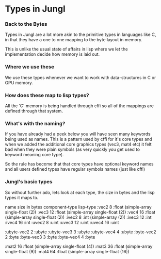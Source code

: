# Types in Jungl

### Back to the Bytes

Types in Jungl are a lot more akin to the primitive types in languages like C, in that they have a one to one mapping to the byte layout in memory.

This is unlike the usual state of affairs in lisp where we let the implementation decide how memory is laid out.

### Where we use these

We use these types whenever we want to work with data-structures in C or GPU memory.

### How does these map to lisp types?

All the 'C' memory is being handled through cffi so all of the mappings are defined through that system.

### What's with the naming?

If you have already had a peek below you will have seen many keywords being used as names. This is a pattern used by cffi for it's core types and when we added the additional core graphics types (vec3, mat4 etc) it felt bad when they were plain symbols (as very quickly you get used to keyword meaning core type).

So the rule has become that that core types have optional keyword names and all users defined types have regular symbols names (just like cffi)

### Jungl's basic types

So without further ado, lets look at each type, the size in bytes and the lisp types it maps to.

name         size in bytes     component-type     lisp-type
:vec2        8                 :float             (simple-array single-float (2))
:vec3        12                :float             (simple-array single-float (2))
:vec4        16                :float             (simple-array single-float (2))
:ivec2       8                 :int               (simple-array  (2))
:ivec3       12                :int
:ivec4       16                :int
:uvec2       8                 :uint
:uvec3       12                :uint
:uvec4       16                :uint

:ubyte-vec2  2                 :ubyte
:ubyte-vec3  3                 :ubyte
:ubyte-vec4  4                 :ubyte
:byte-vec2   2                 :byte
:byte-vec3   3                 :byte
:byte-vec4   4                 :byte

:mat2        16                :float             (simple-array single-float (4))
:mat3        36                :float             (simple-array single-float (9))
:mat4        64                :float             (simple-array single-float (16))
